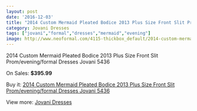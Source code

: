 ```yaml
---
layout: post
date: '2016-12-03'
title: "2014 Custom Mermaid Pleated Bodice 2013 Plus Size Front Slit Prom/evening/formal Dresses Jovani 5436"
category: Jovani Dresses
tags: ["jovani","formal","dresses","mermaid","evening"]
image: http://www.neoformal.com/4115-thickbox_default/2014-custom-mermaid-pleated-bodice-2013-plus-size-front-slit-prom-evening-formal-dresses-jovani-5436.jpg
---
```

2014 Custom Mermaid Pleated Bodice 2013 Plus Size Front Slit Prom/evening/formal Dresses Jovani 5436

On Sales: **$395.99**
<a href="https://www.neoformal.com/en/jovani-dresses/1537-2014-custom-mermaid-pleated-bodice-2013-plus-size-front-slit-prom-evening-formal-dresses-jovani-5436.html"><amp-img layout="responsive" width="600" height="600" src="//www.neoformal.com/4115-thickbox_default/2014-custom-mermaid-pleated-bodice-2013-plus-size-front-slit-prom-evening-formal-dresses-jovani-5436.jpg" alt="2014 Custom Mermaid Pleated Bodice 2013 Plus Size Front Slit Prom/evening/formal Dresses Jovani 5436 0" /></a>
<a href="https://www.neoformal.com/en/jovani-dresses/1537-2014-custom-mermaid-pleated-bodice-2013-plus-size-front-slit-prom-evening-formal-dresses-jovani-5436.html"><amp-img layout="responsive" width="600" height="600" src="//www.neoformal.com/4116-thickbox_default/2014-custom-mermaid-pleated-bodice-2013-plus-size-front-slit-prom-evening-formal-dresses-jovani-5436.jpg" alt="2014 Custom Mermaid Pleated Bodice 2013 Plus Size Front Slit Prom/evening/formal Dresses Jovani 5436 1" /></a>
<a href="https://www.neoformal.com/en/jovani-dresses/1537-2014-custom-mermaid-pleated-bodice-2013-plus-size-front-slit-prom-evening-formal-dresses-jovani-5436.html"><amp-img layout="responsive" width="600" height="600" src="//www.neoformal.com/4117-thickbox_default/2014-custom-mermaid-pleated-bodice-2013-plus-size-front-slit-prom-evening-formal-dresses-jovani-5436.jpg" alt="2014 Custom Mermaid Pleated Bodice 2013 Plus Size Front Slit Prom/evening/formal Dresses Jovani 5436 2" /></a>

Buy it: [2014 Custom Mermaid Pleated Bodice 2013 Plus Size Front Slit Prom/evening/formal Dresses Jovani 5436](https://www.neoformal.com/en/jovani-dresses/1537-2014-custom-mermaid-pleated-bodice-2013-plus-size-front-slit-prom-evening-formal-dresses-jovani-5436.html "2014 Custom Mermaid Pleated Bodice 2013 Plus Size Front Slit Prom/evening/formal Dresses Jovani 5436")

View more: [Jovani Dresses](https://www.neoformal.com/en/15-jovani-dresses "Jovani Dresses")